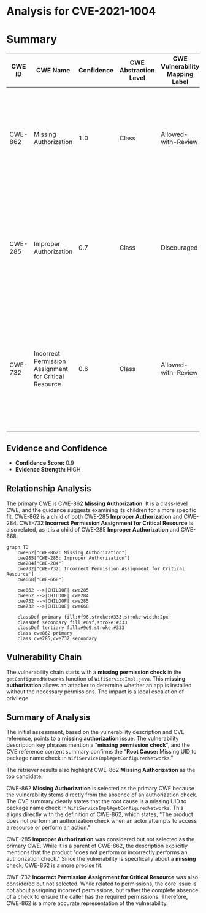 # Analysis for CVE-2021-1004

# Summary
| CWE ID | CWE Name | Confidence | CWE Abstraction Level | CWE Vulnerability Mapping Label | CWE-Vulnerability Mapping Notes |
|---|---|---|---|---|---|
| CWE-862 | Missing Authorization | 1.0 | Class | Allowed-with-Review | Primary CWE.  The product does not perform an authorization check when an actor attempts to access a resource or perform an action. |
| CWE-285 | Improper Authorization | 0.7 | Class | Discouraged | Secondary candidate. The product does not perform or incorrectly performs an authorization check when an actor attempts to access a resource or perform an action. |
| CWE-732 | Incorrect Permission Assignment for Critical Resource | 0.6 | Class | Allowed-with-Review | Secondary candidate. The product specifies permissions for a security-critical resource in a way that allows that resource to be read or modified by unintended actors. |

## Evidence and Confidence

*   **Confidence Score:** 0.9
*   **Evidence Strength:** HIGH

## Relationship Analysis
The primary CWE is CWE-862 **Missing Authorization**. It is a class-level CWE, and the guidance suggests examining its children for a more specific fit. CWE-862 is a child of both CWE-285 **Improper Authorization** and CWE-284. CWE-732 **Incorrect Permission Assignment for Critical Resource** is also related, as it is a child of CWE-285 **Improper Authorization** and CWE-668.

```mermaid
graph TD
    cwe862["CWE-862: Missing Authorization"]
    cwe285["CWE-285: Improper Authorization"]
    cwe284["CWE-284"]
    cwe732["CWE-732: Incorrect Permission Assignment for Critical Resource"]
    cwe668["CWE-668"]
    
    cwe862 -->|CHILDOF| cwe285
    cwe862 -->|CHILDOF| cwe284
    cwe732 -->|CHILDOF| cwe285
    cwe732 -->|CHILDOF| cwe668

    classDef primary fill:#f96,stroke:#333,stroke-width:2px
    classDef secondary fill:#69f,stroke:#333
    classDef tertiary fill:#9e9,stroke:#333
    class cwe862 primary
    class cwe285,cwe732 secondary
```

## Vulnerability Chain
The vulnerability chain starts with a **missing permission check** in the `getConfiguredNetworks` function of `WifiServiceImpl.java`. This **missing authorization** allows an attacker to determine whether an app is installed without the necessary permissions. The impact is a local escalation of privilege.

## Summary of Analysis
The initial assessment, based on the vulnerability description and CVE reference, points to a **missing authorization** issue. The vulnerability description key phrases mention a "**missing permission check**", and the CVE reference content summary confirms the "**Root Cause:** Missing UID to package name check in `WifiServiceImpl#getConfiguredNetworks`."

The retriever results also highlight CWE-862 **Missing Authorization** as the top candidate.

CWE-862 **Missing Authorization** is selected as the primary CWE because the vulnerability stems directly from the absence of an authorization check. The CVE summary clearly states that the root cause is a missing UID to package name check in `WifiServiceImpl#getConfiguredNetworks`. This aligns directly with the definition of CWE-862, which states, "The product does not perform an authorization check when an actor attempts to access a resource or perform an action."

CWE-285 **Improper Authorization** was considered but not selected as the primary CWE. While it is a parent of CWE-862, the description explicitly mentions that the product "does not perform or incorrectly performs an authorization check." Since the vulnerability is specifically about a **missing** check, CWE-862 is a more precise fit.

CWE-732 **Incorrect Permission Assignment for Critical Resource** was also considered but not selected. While related to permissions, the core issue is not about assigning incorrect permissions, but rather the complete absence of a check to ensure the caller has the required permissions. Therefore, CWE-862 is a more accurate representation of the vulnerability.